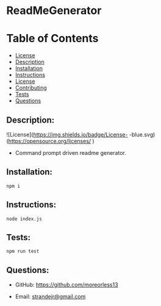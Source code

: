 
# ReadMeGenerator

# Table of Contents

- [License](#License)
- [Description](#Description)
- [Installation](#Installation)
- [Instructions](#Instructions)
- [License](#License)
- [Contributing](#Contributing)
- [Tests](#Tests)
- [Questions](#Questions)

    
## Description:

![License](https://img.shields.io/badge/License- -blue.svg) (https://opensource.org/licenses/ )


* Command prompt driven readme generator.
    
## Installation:
```
npm i
```
## Instructions:
```
node index.js
```
     
## Tests:
```
npm run test
```
## Questions:

* GitHub: https://github.com/moreorless13

* Email: strandejr@gmail.com